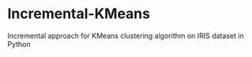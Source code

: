 # Incremental-KMeans
Incremental approach for KMeans clustering algorithm on IRIS dataset in Python
